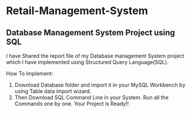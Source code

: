 # Retail-Management-System
## Database Management System Project using SQL

I have Shared the report file of my Database management System project which I have implemented using Structured Query Language(SQL).

How To Implement:

1. Download Database folder and import it in your MySQL Workbench by using Table data import wizard. 
2. Then Download SQL Command Line in your System. Run all the Commands one by one.
Your Project is Ready!!
